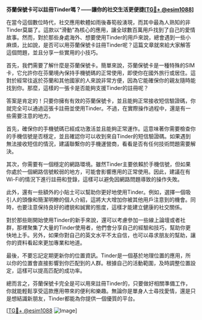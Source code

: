 **芬蘭保號卡可以註冊Tinder嗎？——讓你的社交生活更便捷[[TG💪+ @esim1088](https://t.me/s/esim1088)]**

在當今這個數位時代，社交應用軟體如雨後春筍般湧現，而其中最為人熟知的非Tinder莫屬了。這款以“滑動”為核心的應用，讓全球數百萬用戶找到了自己的愛情故事。然而，對於那些身處海外、想要使用Tinder的用戶來說，總會遇到一些小麻煩，比如說，是否可以用芬蘭保號卡註冊Tinder呢？這篇文章就來給大家解答這個問題，並且分享一些實用的小技巧。

首先，我們需要了解什麼是芬蘭保號卡。簡單來說，芬蘭保號卡是一種特殊的SIM卡，它允許你在芬蘭境內保持手機號碼的正常使用，即使你在國外旅行或居住。這對於經常往返於芬蘭和其他國家的人來說非常方便，因為它能確保你的親友隨時能找到你。那麼，這樣的一張卡是否能夠支援Tinder的註冊呢？

答案是肯定的！只要你擁有有效的芬蘭保號卡，並且能夠正常接收短信驗證碼，你就完全可以通過這張卡註冊並使用Tinder。不過，在實際操作過程中，還是有一些需要注意的地方。

首先，確保你的手機號碼已經成功激活並且能夠正常運作。這意味著你需要檢查你的手機信號是否穩定，並且確認你可以收到來自Tinder的短信驗證碼。如果遇到無法接收短信的情況，建議聯繫你的手機運營商，看看是否有任何技術問題需要解決。

其次，你需要有一個穩定的網路環境。雖然Tinder主要依賴於手機信號，但如果你處於一個網路信號較弱的地方，可能會影響應用的正常使用。因此，建議在有Wi-Fi的情況下進行註冊和登錄，這樣可以避免因網路問題導致的操作失敗。

此外，還有一些額外的小貼士可以幫助你更好地使用Tinder。例如，選擇一個吸引人的頭像和簡潔明瞭的個人介紹，這將大大增加你被其他用戶注意到的機會。同時，也要注意保持良好的禮貌和誠實的態度，這樣才能建立健康的社交關係。

對於那些剛開始使用Tinder的新手來說，還可以考慮參加一些線上論壇或者社群，那裡聚集了大量的Tinder使用者，他們會分享自己的經驗和技巧，幫助你更快地上手。另外，如果你對自己的英文水平不太自信，也可以尋求朋友的幫助，讓你的資料看起來更加專業和地道。

最後，不要忘記定期更新你的位置資訊。Tinder是一個基於地理位置的應用，所以你的位置會直接影響到你匹配到的人群。根據自己的活動範圍，及時調整位置設定，這樣可以提高匹配的成功率。

總而言之，芬蘭保號卡完全是可以用來註冊Tinder的，只要做好相關準備工作，你就能輕鬆享受這款應用帶來的便利和樂趣。無論你是單身人士尋找愛情，還是只是想結識新朋友，Tinder都能為你提供一個優質的平台。

[[TG💪+ @esim1088](https://t.me/s/esim1088) ![Image](https://i.postimg.cc/4NQfJmqS/Snipaste-2025-05-13-00-14-12.png)]